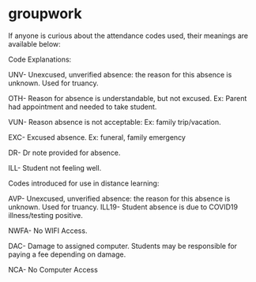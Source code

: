 # groupwork

If anyone is curious about the attendance codes used, their meanings are available below:

Code Explanations:

UNV- Unexcused, unverified absence: the reason for this absence is unknown. Used for truancy.

OTH- Reason for absence is understandable, but not excused. Ex: Parent had appointment and needed to take student.

VUN- Reason absence is not acceptable: Ex: family trip/vacation.

EXC- Excused absence. Ex: funeral, family emergency

DR- Dr note provided for absence.

ILL- Student not feeling well.

Codes introduced for use in distance learning:

AVP- Unexcused, unverified absence: the reason for this absence is unknown. Used for truancy.
ILL19- Student absence is due to COVID19 illness/testing positive.

NWFA- No WIFI Access.

DAC- Damage to assigned computer. Students may be responsible for paying a fee depending on damage.

NCA- No Computer Access
